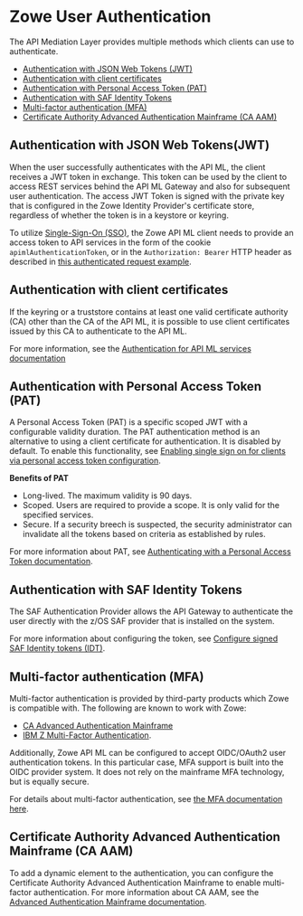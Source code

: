 # Zowe User Authentication
The API Mediation Layer provides multiple methods which clients can use to authenticate.

* [Authentication with JSON Web Tokens (JWT)](#authentication-with-json-web-tokensjwt)
* [Authentication with client certificates](#authentication-with-client-certificates)
* [Authentication with Personal Access Token (PAT)](#authentication-with-personal-access-token-pat)
* [Authentication with SAF Identity Tokens](#authentication-with-saf-identity-tokens)
* [Multi-factor authentication (MFA)](#multi-factor-authentication-mfa)
* [Certificate Authority Advanced Authentication Mainframe (CA AAM)](#certificate-authority-advanced-authentication-mainframe-ca-aam)

## Authentication with JSON Web Tokens(JWT)

When the user successfully authenticates with the API ML, the client receives a JWT token in exchange. This token can be used by the client to access REST services behind the API ML Gateway and also for subsequent user authentication. The access JWT Token is signed with the private key that is configured in the Zowe Identity Provider's certificate store, regardless of whether the token is in a keystore or keyring.

To utilize [Single-Sign-On (SSO)](../user-guide/api-mediation-sso.md), the Zowe API ML client needs to provide an access token to API services in the form of the cookie `apimlAuthenticationToken`, or in the `Authorization: Bearer` HTTP header as described in [this authenticated request example](https://github.com/zowe/sample-spring-boot-api-service/blob/master/zowe-rest-api-sample-spring/docs/api-client-authentication.md#authenticated-request).

## Authentication with client certificates

If the keyring or a truststore contains at least one valid certificate authority (CA) other than the CA of the API ML, it is possible to use client certificates issued by this CA to authenticate to the API ML.

For more information, see the [Authentication for API ML services documentation](../extend/extend-apiml/authentication-for-apiml-services.md)

## Authentication with Personal Access Token (PAT)

A Personal Access Token (PAT) is a specific scoped JWT with a configurable validity duration. The PAT authentication method is an alternative to using a client certificate for authentication. It is disabled by default. To enable this functionality, see [Enabling single sign on for clients via personal access token configuration](../user-guide/api-mediation/configuration-personal-access-token.md).

**Benefits of PAT**

- Long-lived. The maximum validity is 90 days.
- Scoped. Users are required to provide a scope. It is only valid for the specified services.
- Secure. If a security breech is suspected, the security administrator can invalidate all the tokens based on criteria as established by rules.

For more information about PAT, see [Authenticating with a Personal Access Token documentation](../user-guide/api-mediation/authenticating-with-personal-access-token.md).

## Authentication with SAF Identity Tokens
The SAF Authentication Provider allows the API Gateway to authenticate the user directly with the z/OS SAF provider that is installed on the system.

For more information about configuring the token, see [Configure signed SAF Identity tokens (IDT)](../user-guide/configure-zos-system.md#configure-signed-saf-identity-tokens-idt).

## Multi-factor authentication (MFA)

Multi-factor authentication is provided by third-party products which Zowe is compatible with. The following are known to work with Zowe:
- [CA Advanced Authentication Mainframe](https://techdocs.broadcom.com/us/en/ca-mainframe-software/security/ca-advanced-authentication-mainframe/2-0.html)
- [IBM Z Multi-Factor Authentication](https://www.ibm.com/products/ibm-multifactor-authentication-for-zos).

Additionally, Zowe API ML can be configured to accept OIDC/OAuth2 user authentication tokens. In this particular case, MFA support is built into the OIDC provider system.
It does not rely on the mainframe MFA technology, but is equally secure.

For details about multi-factor authentication, see [the MFA documentation here](../user-guide/mvd-configuration.md#multi-factor-authentication-configuration).

## Certificate Authority Advanced Authentication Mainframe (CA AAM)

To add a dynamic element to the authentication, you can configure the Certificate Authority Advanced Authentication Mainframe to enable multi-factor authentication. For more information about CA AAM, see the [Advanced Authentication Mainframe documentation](https://techdocs.broadcom.com/us/en/ca-mainframe-software/security/ca-advanced-authentication-mainframe/2-0.html).
